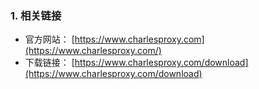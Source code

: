 ### 1. 相关链接

* 官方网站：
  [https://www.charlesproxy.com](https://www.charlesproxy.com/)
* 下载链接：
  [https://www.charlesproxy.com/download](https://www.charlesproxy.com/download)



